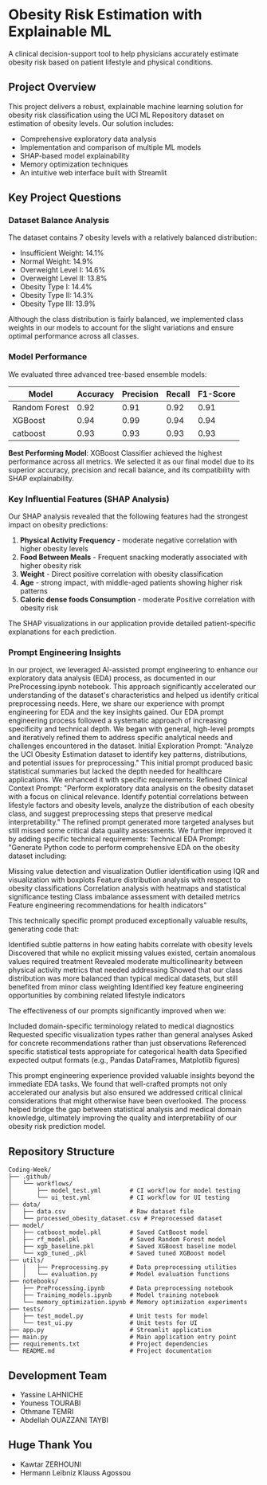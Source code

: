 # Obesity Risk Estimation with Explainable ML

A clinical decision-support tool to help physicians accurately estimate obesity risk based on patient lifestyle and physical conditions.

## Project Overview

This project delivers a robust, explainable machine learning solution for obesity risk classification using the UCI ML Repository dataset on estimation of obesity levels. Our solution includes:

- Comprehensive exploratory data analysis
- Implementation and comparison of multiple ML models
- SHAP-based model explainability
- Memory optimization techniques
- An intuitive web interface built with Streamlit

## Key Project Questions

### Dataset Balance Analysis

The dataset contains 7 obesity levels with a relatively balanced distribution:
- Insufficient Weight: 14.1%
- Normal Weight: 14.9%
- Overweight Level I: 14.6%
- Overweight Level II: 13.8%
- Obesity Type I: 14.4%
- Obesity Type II: 14.3%
- Obesity Type III: 13.9%

Although the class distribution is fairly balanced, we implemented class weights in our models to account for the slight variations and ensure optimal performance across all classes.

### Model Performance

We evaluated three advanced tree-based ensemble models:

| Model | Accuracy | Precision | Recall | F1-Score |
|-------|----------|-----------|--------|----------|
| Random Forest | 0.92 | 0.91 | 0.92 | 0.91 |
| XGBoost | 0.94 | 0.99 | 0.94 | 0.94 |
| catboost | 0.93 | 0.93 | 0.93 | 0.93 |

**Best Performing Model**: XGBoost Classifier achieved the highest performance across all metrics. We selected it as our final model due to its superior accuracy, precision and recall balance, and its compatibility with SHAP explainability.

### Key Influential Features (SHAP Analysis)

Our SHAP analysis revealed that the following features had the strongest impact on obesity predictions:

1. **Physical Activity Frequency** - moderate negative correlation with higher obesity levels
2. **Food Between Meals** - Frequent snacking moderatly associated with higher obesity risk
3. **Weight** - Direct positive correlation with obesity classification
4. **Age** - strong impact, with middle-aged patients showing higher risk patterns
5. **Caloric dense foods Consumption** - moderate Positive correlation with obesity risk

The SHAP visualizations in our application provide detailed patient-specific explanations for each prediction.

### Prompt Engineering Insights

In our project, we leveraged AI-assisted prompt engineering to enhance our exploratory data analysis (EDA) process, as documented in our PreProcessing.ipynb notebook. This approach significantly accelerated our understanding of the dataset's characteristics and helped us identify critical preprocessing needs. Here, we share our experience with prompt engineering for EDA and the key insights gained.
Our EDA prompt engineering process followed a systematic approach of increasing specificity and technical depth. We began with general, high-level prompts and iteratively refined them to address specific analytical needs and challenges encountered in the dataset.
Initial Exploration Prompt: "Analyze the UCI Obesity Estimation dataset to identify key patterns, distributions, and potential issues for preprocessing."
This initial prompt produced basic statistical summaries but lacked the depth needed for healthcare applications. We enhanced it with specific requirements:
Refined Clinical Context Prompt: "Perform exploratory data analysis on the obesity dataset with a focus on clinical relevance. Identify potential correlations between lifestyle factors and obesity levels, analyze the distribution of each obesity class, and suggest preprocessing steps that preserve medical interpretability."
The refined prompt generated more targeted analyses but still missed some critical data quality assessments. We further improved it by adding specific technical requirements:
Technical EDA Prompt: "Generate Python code to perform comprehensive EDA on the obesity dataset including:

Missing value detection and visualization
Outlier identification using IQR and visualization with boxplots
Feature distribution analysis with respect to obesity classifications
Correlation analysis with heatmaps and statistical significance testing
Class imbalance assessment with detailed metrics
Feature engineering recommendations for health indicators"

This technically specific prompt produced exceptionally valuable results, generating code that:

Identified subtle patterns in how eating habits correlate with obesity levels
Discovered that while no explicit missing values existed, certain anomalous values required treatment
Revealed moderate multicollinearity between physical activity metrics that needed addressing
Showed that our class distribution was more balanced than typical medical datasets, but still benefited from minor class weighting
Identified key feature engineering opportunities by combining related lifestyle indicators

The effectiveness of our prompts significantly improved when we:

Included domain-specific terminology related to medical diagnostics
Requested specific visualization types rather than general analyses
Asked for concrete recommendations rather than just observations
Referenced specific statistical tests appropriate for categorical health data
Specified expected output formats (e.g., Pandas DataFrames, Matplotlib figures)

This prompt engineering experience provided valuable insights beyond the immediate EDA tasks. We found that well-crafted prompts not only accelerated our analysis but also ensured we addressed critical clinical considerations that might otherwise have been overlooked. The process helped bridge the gap between statistical analysis and medical domain knowledge, ultimately improving the quality and interpretability of our obesity risk prediction model.

## Repository Structure

```
Coding-Week/
├── .github/
│   └── workflows/
│       ├── model_test.yml        # CI workflow for model testing
│       └── ui_test.yml           # CI workflow for UI testing
├── data/
│   ├── data.csv                  # Raw dataset file
│   └── processed_obesity_dataset.csv # Preprocessed dataset
├── model/
│   ├── catboost_model.pkl        # Saved CatBoost model
│   ├── rf_model.pkl              # Saved Random Forest model
│   ├── xgb_baseline.pkl          # Saved XGBoost baseline model
│   └── xgb_tuned_.pkl            # Saved tuned XGBoost model
├── utils/
│   │   ├── Preprocessing.py      # Data preprocessing utilities
│   │   └── evaluation.py         # Model evaluation functions
├── notebooks/
│   ├── PreProcessing.ipynb       # Data preprocessing notebook
│   ├── Training_models.ipynb     # Model training notebook
│   └── memory_optimization.ipynb # Memory optimization experiments
├── tests/
│   ├── test_model.py             # Unit tests for model
│   └── test_ui.py                # Unit tests for UI
├── app.py                        # Streamlit application
├── main.py                       # Main application entry point
├── requirements.txt              # Project dependencies
└── README.md                     # Project documentation
```


## Development Team
- Yassine LAHNICHE 
- Youness TOURABI
- Othmane TEMRI
- Abdellah OUAZZANI TAYBI

## Huge Thank You
- Kawtar ZERHOUNI
- Hermann Leibniz Klauss Agossou

